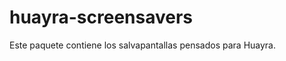 huayra-screensavers
===================
Este paquete contiene los salvapantallas pensados para Huayra.